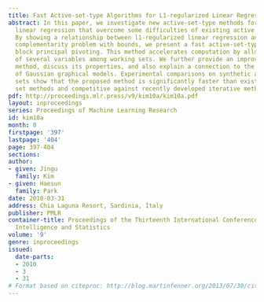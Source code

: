 ```yaml
---
title: Fast Active-set-type Algorithms for L1-regularized Linear Regression
abstract: In this paper, we investigate new active-set-type methods for l1-regularized
  linear regression that overcome some difficulties of existing active set methods.
  By showing a relationship between l1-regularized linear regression and the linear
  complementarity problem with bounds, we present a fast active-set-type method, called
  block principal pivoting. This method accelerates computation by allowing exchanges
  of several variables among working sets. We further provide an improvement of this
  method, discuss its properties, and also explain a connection to the structure learning
  of Gaussian graphical models. Experimental comparisons on synthetic and real data
  sets show that the proposed method is significantly faster than existing active
  set methods and competitive against recently developed iterative methods.
pdf: http://proceedings.mlr.press/v9/kim10a/kim10a.pdf
layout: inproceedings
series: Proceedings of Machine Learning Research
id: kim10a
month: 0
firstpage: '397'
lastpage: '404'
page: 397-404
sections: 
author:
- given: Jingu
  family: Kim
- given: Haesun
  family: Park
date: 2010-03-31
address: Chia Laguna Resort, Sardinia, Italy
publisher: PMLR
container-title: Proceedings of the Thirteenth International Conference on Artificial
  Intelligence and Statistics
volume: '9'
genre: inproceedings
issued:
  date-parts:
  - 2010
  - 3
  - 31
# Format based on citeproc: http://blog.martinfenner.org/2013/07/30/citeproc-yaml-for-bibliographies/
---
```

